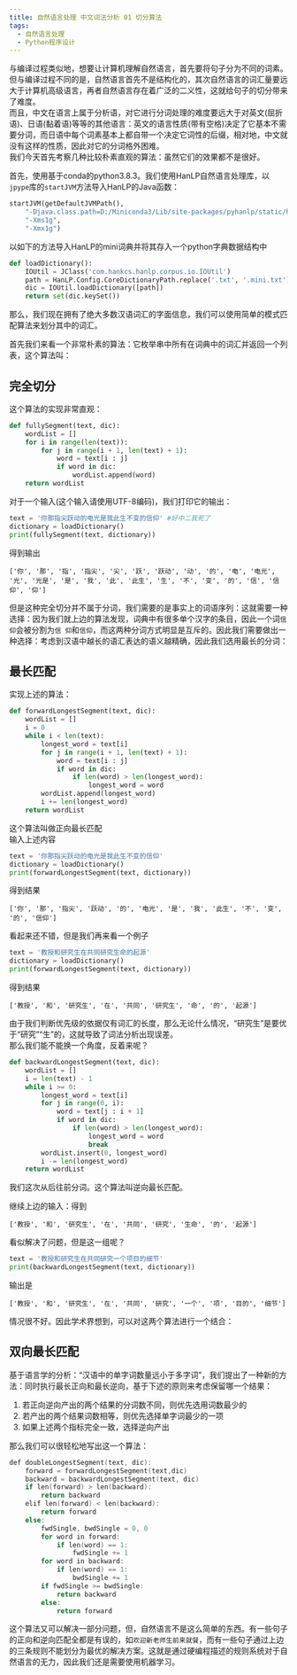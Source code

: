 ```yaml
---
title: 自然语言处理 中文词法分析 01 切分算法
tags: 
  - 自然语言处理
  - Python程序设计
---
```


与编译过程类似地，想要让计算机理解自然语言，首先要将句子分为不同的词素。但与编译过程不同的是，自然语言首先不是结构化的，其次自然语言的词汇量要远大于计算机高级语言，再者自然语言存在着广泛的二义性，这就给句子的切分带来了难度。  
而且，中文在语言上属于分析语，对它进行分词处理的难度要远大于对英文(屈折语)、日语(黏着语)等等的其他语言：英文的语言性质(带有空格)决定了它基本不需要分词，而日语中每个词素基本上都自带一个决定它词性的后缀，相对地，中文就没有这样的性质，因此对它的分词格外困难。  
我们今天首先考察几种比较朴素直观的算法：虽然它们的效果都不是很好。

首先，使用基于conda的python3.8.3。我们使用HanLP自然语言处理库，以`jpype`库的`startJVM`方法导入HanLP的Java函数：

```py
startJVM(getDefaultJVMPath(), 
	"-Djava.class.path=D:/Miniconda3/Lib/site-packages/pyhanlp/static/hanlp-1.7.8.jar;D:/Miniconda3/Lib/site-packages/pyhanlpstatic", 
	"-Xms1g", 
	"-Xmx1g") 
```

以如下的方法导入HanLP的mini词典并将其存入一个python字典数据结构中

```py
def loadDictionary():
    IOUtil = JClass('com.hankcs.hanlp.corpus.io.IOUtil')
    path = HanLP.Config.CoreDictionaryPath.replace('.txt', '.mini.txt')
    dic = IOUtil.loadDictionary([path])
    return set(dic.keySet())
```

那么，我们现在拥有了绝大多数汉语词汇的字面信息，我们可以使用简单的模式匹配算法来划分其中的词汇。

首先我们来看一个非常朴素的算法：它枚举串中所有在词典中的词汇并返回一个列表，这个算法叫：

## 完全切分

这个算法的实现非常直观：

```py
def fullySegment(text, dic):
    wordList = []
    for i in range(len(text)):
        for j in range(i + 1, len(text) + 1):
            word = text[i : j]
            if word in dic:
                wordList.append(word)
    return wordList
```

对于一个输入(这个输入请使用UTF-8编码)，我们打印它的输出：

```py
text = '你那指尖跃动的电光是我此生不变的信仰' #好中二我死了
dictionary = loadDictionary()
print(fullySegment(text, dictionary))
```

得到输出

```
['你', '那', '指', '指尖', '尖', '跃', '跃动', '动', '的', '电', '电光', '光', '光是', '是', '我', '此', '此生', '生', '不', '变', '的', '信', '信仰', '仰']
```

但是这种完全切分并不属于分词，我们需要的是事实上的词语序列：这就需要一种选择：因为我们就上边的算法发现，词典中有很多单个汉字的条目，因此一个词`信仰`会被分割为`信 仰`和`信仰`，而这两种分词方式明显是互斥的。因此我们需要做出一种选择：考虑到汉语中越长的语汇表达的语义越精确，因此我们选用最长的分词：

## 最长匹配

实现上述的算法：

```py
def forwardLongestSegment(text, dic):
    wordList = []
    i = 0
    while i < len(text):
        longest_word = text[i]
        for j in range(i + 1, len(text) + 1):
            word = text[i : j]
            if word in dic:
                if len(word) > len(longest_word):
                    longest_word = word
        wordList.append(longest_word)
        i += len(longest_word)
    return wordList
```

这个算法叫做正向最长匹配  
输入上述内容

```py
text = '你那指尖跃动的电光是我此生不变的信仰'
dictionary = loadDictionary()
print(forwardLongestSegment(text, dictionary))
```

得到结果

```
['你', '那', '指尖', '跃动', '的', '电光', '是', '我', '此生', '不', '变', '的', '信仰']
```

看起来还不错，但是我们再来看一个例子

```py
text = '教授和研究生在共同研究生命的起源'
dictionary = loadDictionary()
print(forwardLongestSegment(text, dictionary))
```

得到结果

```
['教授', '和', '研究生', '在', '共同', '研究生', '命', '的', '起源']
```

由于我们判断优先级的依据仅有词汇的长度，那么无论什么情况，“研究生”是要优于“研究”“生”的，这就导致了词法分析出现误差。  
那么我们能不能换一个角度，反着来呢？

```py
def backwardLongestSegment(text, dic):
    wordList = []
    i = len(text) - 1
    while i >= 0:
        longest_word = text[i]
        for j in range(0, i):
            word = text[j : i + 1]
            if word in dic:
                if len(word) > len(longest_word):
                    longest_word = word
                    break
        wordList.insert(0, longest_word)
        i -= len(longest_word)
    return wordList

```

我们这次从后往前分词。这个算法叫逆向最长匹配。

继续上边的输入：得到

```
['教授', '和', '研究生', '在', '共同', '研究', '生命', '的', '起源']
```

看似解决了问题，但是这一组呢？

```py
text = '教授和研究生在共同研究一个项目的细节'
print(backwardLongestSegment(text, dictionary))
```

输出是

```
['教授', '和', '研究生', '在', '共同', '研究', '一个', '项', '目的', '细节']
```

情况很不好。因此学术界想到，可以对这两个算法进行一个结合：

## 双向最长匹配

基于语言学的分析：“汉语中的单字词数量远小于多字词”，我们提出了一种新的方法：同时执行最长正向和最长逆向，基于下述的原则来考虑保留哪一个结果：

1. 若正向逆向产出的两个结果的分词数不同，则优先选用词数最少的
2. 若产出的两个结果词数相等，则优先选择单字词最少的一项
3. 如果上述两个指标完全一致，选择逆向产出

那么我们可以很轻松地写出这一个算法：

```cpp
def doubleLongestSegment(text, dic):
    forward = forwardLongestSegment(text,dic)
    backward = backwardLongestSegment(text, dic)
    if len(forward) > len(backward):
        return backward
    elif len(forward) < len(backward):
        return forward
    else:
        fwdSingle, bwdSingle = 0, 0
        for word in forward:
            if len(word) == 1:
                fwdSingle += 1
        for word in backward:
            if len(word) == 1:
                bwdSingle += 1
        if fwdSingle >= bwdSingle:
            return backward
        else:
            return forward
```

这个算法又可以解决一部分问题，但，自然语言不是这么简单的东西。有一些句子的正向和逆向匹配全都是有误的，如`欢迎新老师生前来就餐`，而有一些句子通过上边的三条规则不能划分为最优的解决方案。这就是通过硬编程描述的规则系统对于自然语言的无力，因此我们还是需要使用机器学习。